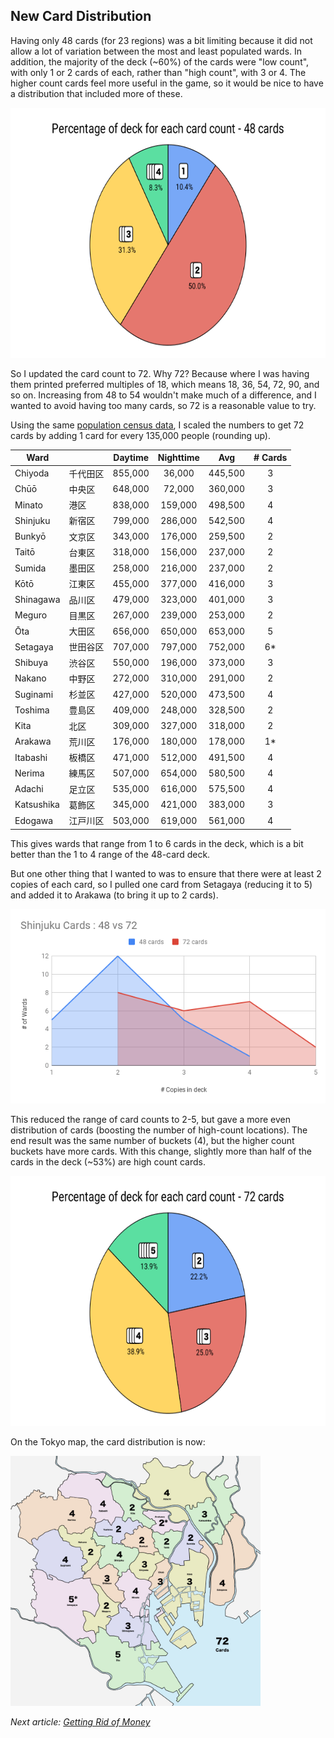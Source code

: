 ## New Card Distribution

Having only 48 cards (for 23 regions) was a bit limiting because it did not allow a lot of variation between the most and least populated wards. In addition, the majority of the deck (~60%) of the cards were "low count", with only 1 or 2 cards of each, rather than "high count", with 3 or 4. The higher count cards feel more useful in the game, so it would be nice to have a distribution that included more of these.

<a href="images/card-pie-48.png"><img src="images/card-pie-48.png" height="400px" /></a>

So I updated the card count to 72. Why 72? Because where I was having them printed preferred multiples of 18, which means 18, 36, 54, 72, 90, and so on. Increasing from 48 to 54 wouldn't make much of a difference, and I wanted to avoid having too many cards, so 72 is a reasonable value to try.

Using the same [population census data](https://www.stat.go.jp/english/data/kokusei/2000/jutsu1/00/01.html), I scaled the numbers to get 72 cards by adding 1 card for every 135,000 people (rounding up).

| Ward       | 　　　　 | Daytime | Nighttime | Avg     | # Cards |
| ---------- | ------- | :-----: | :-------: | :-----: | :-----: |
| Chiyoda    | 千代田区 | 855,000 |   36,000  | 445,500 |    3    |
| Chūō       | 中央区　 | 648,000 |   72,000  | 360,000 |    3    |
| Minato     | 港区　　 | 838,000 |  159,000  | 498,500 |    4    |
| Shinjuku   | 新宿区　 | 799,000 |  286,000  | 542,500 |    4    |
| Bunkyō     | 文京区　 | 343,000 |  176,000  | 259,500 |    2    |
| Taitō      | 台東区　 | 318,000 |  156,000  | 237,000 |    2    |
| Sumida     | 墨田区　 | 258,000 |  216,000  | 237,000 |    2    |
| Kōtō       | 江東区　 | 455,000 |  377,000  | 416,000 |    3    |
| Shinagawa  | 品川区　 | 479,000 |  323,000  | 401,000 |    3    |
| Meguro     | 目黒区　 | 267,000 |  239,000  | 253,000 |    2    |
| Ōta        | 大田区　 | 656,000 |  650,000  | 653,000 |    5    |
| Setagaya   | 世田谷区 | 707,000 |  797,000  | 752,000 |    6*   |
| Shibuya    | 渋谷区　 | 550,000 |  196,000  | 373,000 |    3    |
| Nakano     | 中野区　 | 272,000 |  310,000  | 291,000 |    2    |
| Suginami   | 杉並区　 | 427,000 |  520,000  | 473,500 |    4    |
| Toshima    | 豊島区　 | 409,000 |  248,000  | 328,500 |    2    |
| Kita       | 北区　　 | 309,000 |  327,000  | 318,000 |    2    |
| Arakawa    | 荒川区　 | 176,000 |  180,000  | 178,000 |    1*   |
| Itabashi   | 板橋区　 | 471,000 |  512,000  | 491,500 |    4    |
| Nerima     | 練馬区　 | 507,000 |  654,000  | 580,500 |    4    |
| Adachi     | 足立区　 | 535,000 |  616,000  | 575,500 |    4    |
| Katsushika | 葛飾区　 | 345,000 |  421,000  | 383,000 |    3    |
| Edogawa    | 江戸川区 | 503,000 |  619,000  | 561,000 |    4    |

This gives wards that range from 1 to 6 cards in the deck, which is a bit better than the 1 to 4 range of the 48-card deck.

But one other thing that I wanted to was to ensure that there were at least 2 copies of each card, so I pulled one card from Setagaya (reducing it to 5) and added it to Arakawa (to bring it up to 2 cards).

<a href="images/cards-48-vs-72.png"><img src="images/cards-48-vs-72.png" width="600px" /></a>

This reduced the range of card counts to 2-5, but gave a more even distribution of cards (boosting the number of high-count locations). The end result was the same number of buckets (4), but the higher count buckets have more cards. With this change, slightly more than half of the cards in the deck (~53%) are high count cards.

<a href="images/card-pie-72.png"><img src="images/card-pie-72.png" height="400px" /></a>

On the Tokyo map, the card distribution is now:

<a href="maps/card-counts-72.jpg"><img src="maps/card-counts-72.jpg" height="400px" width="400px" /></a>

_Next article: [Getting Rid of Money](08-money.md)_
